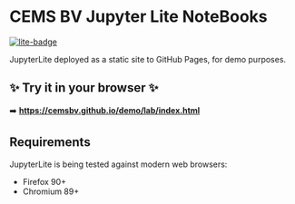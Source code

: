 # CEMS BV Jupyter Lite NoteBooks

[![lite-badge](https://jupyterlite.rtfd.io/en/latest/_static/badge.svg)](https://cemsbv.github.io/demo/lab/index.html)

JupyterLite deployed as a static site to GitHub Pages, for demo purposes.

## ✨ Try it in your browser ✨

➡️ **https://cemsbv.github.io/demo/lab/index.html**

## Requirements

JupyterLite is being tested against modern web browsers:

- Firefox 90+
- Chromium 89+
